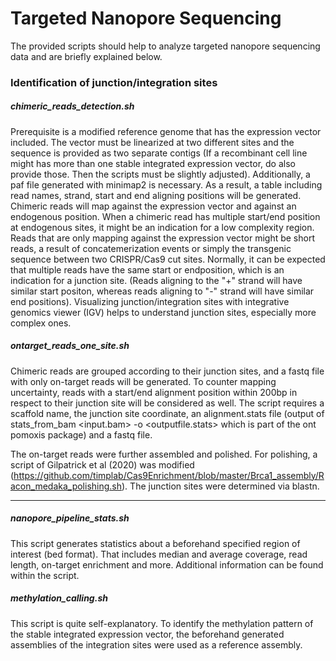 # Targeted Nanopore Sequencing

The provided scripts should help to analyze targeted nanopore sequencing data and are briefly explained below.

### Identification of junction/integration sites

##### chimeric_reads_detection.sh

Prerequisite is a modified reference genome that has the expression vector included. The vector must be linearized at two different sites and the sequence is provided as two separate contigs (If a recombinant cell line might has more than one stable integrated expression vector, do also provide those. Then the scripts must be slightly adjusted). Additionally, a paf file generated with minimap2 is necessary. As a result, a table including read names, strand, start and end aligning positions will be generated. Chimeric reads will map against the expression vector and against an endogenous position. When a chimeric read has multiple start/end position at endogenous sites, it might be an indication for a low complexity region. Reads that are only mapping against the expression vector might be short reads, a result of concatemerization events or simply the transgenic sequence between two CRISPR/Cas9 cut sites. Normally, it can be expected that multiple reads have the same start or endposition, which is an indication for a junction site. (Reads aligning to the "+" strand will have similar start positon, whereas reads aligning to "-" strand will have similar end positions). Visualizing junction/integration sites with integrative genomics viewer (IGV) helps to understand junction sites, especially more complex ones.


##### ontarget_reads_one_site.sh

Chimeric reads are grouped according to their junction sites, and a fastq file with only on-target reads will be generated. To counter mapping uncertainty, reads with a start/end alignment position within 200bp in respect to their junction site will be considered as well. The script requires a scaffold name, the junction site coordinate, an alignment.stats file (output of stats_from_bam <input.bam> -o <outputfile.stats> which is part of the ont pomoxis package) and a fastq file. 

The on-target reads were further assembled and polished. For polishing, a script of Gilpatrick et al (2020) was modified (https://github.com/timplab/Cas9Enrichment/blob/master/Brca1_assembly/Racon_medaka_polishing.sh). The junction sites were determined via blastn. 

----------------------------------------------------------------------------------------------------------------------------------------------------------------------------

##### nanopore_pipeline_stats.sh

This script generates statistics about a beforehand specified region of interest (bed format). That includes median and average coverage, read length, on-target enrichment and more. Additional information can be found within the script. 


##### methylation_calling.sh

This script is quite self-explanatory. To identify the methylation pattern of the stable integrated expression vector, the beforehand generated assemblies of the integration sites were used as a reference assembly.
